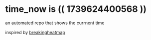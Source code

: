 # time_now is (( 1739624400568 ))

an automated repo that shows the currnent time

inspired by [breakingheatmap](https://github.com/breakingheatmap/breakingheatmap)